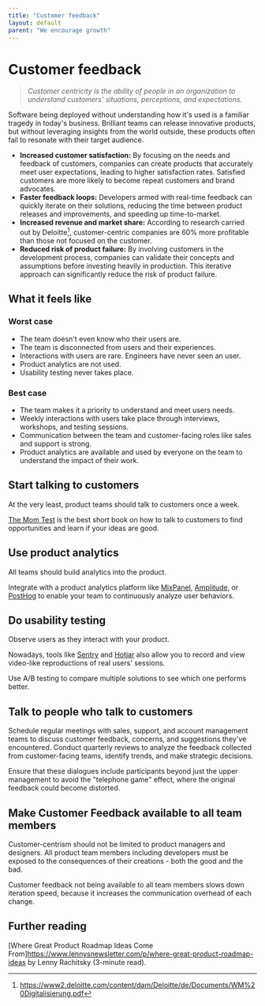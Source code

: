 ```yaml
---
title: "Customer feedback"
layout: default
parent: "We encourage growth"
---
```


# Customer feedback

> *Customer centricity is the ability of people in an organization to understand customers' situations, perceptions, and expectations.*

Software being deployed without understanding how it's used is a familiar tragedy in today's business. Brilliant teams can release innovative products, but without leveraging insights from the world outside, these products often fail to resonate with their target audience.

- **Increased customer satisfaction:** By focusing on the needs and feedback of customers, companies can create products that accurately meet user expectations, leading to higher satisfaction rates. Satisfied customers are more likely to become repeat customers and brand advocates.
- **Faster feedback loops:** Developers armed with real-time feedback can quickly iterate on their solutions, reducing the time between product releases and improvements, and speeding up time-to-market.
- **Increased revenue and market share:** According to research carried out by Deloitte[^deloitte], customer-centric companies are 60% more profitable than those not focused on the customer.
- **Reduced risk of product failure:** By involving customers in the development process, companies can validate their concepts and assumptions before investing heavily in production. This iterative approach can significantly reduce the risk of product failure.

## What it feels like

### Worst case

- The team doesn't even know who their users are.
- The team is disconnected from users and their experiences.
- Interactions with users are rare. Engineers have never seen an user.
- Product analytics are not used.
- Usability testing never takes place.

### Best case

- The team makes it a priority to understand and meet users needs.
- Weekly interactions with users take place through interviews, workshops, and testing sessions.
- Communication between the team and customer-facing roles like sales and support is strong.
- Product analytics are available and used by everyone on the team to understand the impact of their work.

## Start talking to customers

At the very least, product teams should talk to customers once a week.

[The Mom Test](https://www.momtestbook.com/) is the best short book on how to talk to customers to find opportunities and learn if your ideas are good.

## Use product analytics

All teams should build analytics into the product.

Integrate with a product analytics platform like [MixPanel](https://mixpanel.com/), [Amplitude](https://amplitude.com/), or [PostHog](https://posthog.com/) to enable your team to continuously analyze user behaviors.

## Do usability testing

Observe users as they interact with your product.

Nowadays, tools like [Sentry](https://sentry.io/) and [Hotjar](https://www.hotjar.com/) also allow you to record and view video-like reproductions of real users' sessions.

Use A/B testing to compare multiple solutions to see which one performs better.

## Talk to people who talk to customers

Schedule regular meetings with sales, support, and account management teams to discuss customer feedback, concerns, and suggestions they've encountered. Conduct quarterly reviews to analyze the feedback collected from customer-facing teams, identify trends, and make strategic decisions.

Ensure that these dialogues include participants beyond just the upper management to avoid the "telephone game" effect, where the original feedback could become distorted.

## Make Customer Feedback available to all team members

Customer-centrism should not be limited to product managers and designers. All product team members including developers must be exposed to the consequences of their creations - both the good and the bad.

Customer feedback not being available to all team members slows down iteration speed, because it increases the communication overhead of each change.

## Further reading

[Where Great Product Roadmap Ideas Come From]<https://www.lennysnewsletter.com/p/where-great-product-roadmap-ideas> by Lenny Rachitsky (3-minute read).

[^deloitte]: <https://www2.deloitte.com/content/dam/Deloitte/de/Documents/WM%20Digitalisierung.pdf>
